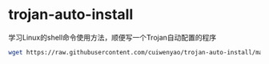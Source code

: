 # trojan-auto-install
学习Linux的shell命令使用方法，顺便写一个Trojan自动配置的程序

```bash
wget https://raw.githubusercontent.com/cuiwenyao/trojan-auto-install/master/trojan-install.sh && chmod +x trojan-install.sh && ./trojan-install.sh

```
